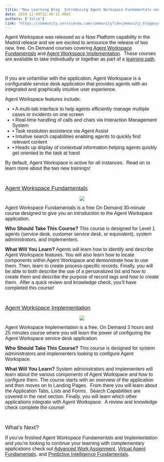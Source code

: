 ```yaml
---
title: "Now Learning Blog  Introducing Agent Workspace Fundamentals and Implementation"
date: 2019-12-09T22:48:12.000Z
authors: ["Julie"]
link: "https://community.servicenow.com/community?id=community_blog&sys_id=a80ca0fa1b654c10fff162c4bd4bcb70"
---
```

<p class="p1"><span style="font-family: helvetica; font-size: 12pt;">Agent Workspace was released as a Now Platform capability in the Madrid release and we are excited to announce the release of two new, free, On Demand courses covering <a href="https://nowlearning.service-now.com/lxp?id&#61;overview&amp;sys_id&#61;68f3a1d11b198450b1c7fe631a4bcb42&amp;type&#61;course" rel="nofollow"><span class="s1">Agent Workspace Fundamentals</span></a> and <a href="https://nowlearning.service-now.com/lxp?id&#61;overview&amp;sys_id&#61;bbb70a111b998450b1c7fe631a4bcbbc&amp;type&#61;course" rel="nofollow"><span class="s1">Agent Workspace Implementation</span></a>.<span class="Apple-converted-space">  </span>These courses are available to take individually or together as part of a <a href="https://nowlearning.service-now.com/lxp?id&#61;overview&amp;sys_id&#61;4c0a5a591b5948106d6c7550cd4bcb40&amp;type&#61;path" rel="nofollow"><span class="s1">learning path</span></a>.</span></p>
<p class="p2"> </p>
<p class="p3"><span style="font-family: helvetica; font-size: 12pt;"><span class="s2">If you are unfamiliar with the application, </span>Agent Workspace is a configurable service desk application that provides agents with an integrated and graphically intuitive user experience.</span></p>
<p class="p3"><span style="font-family: helvetica; font-size: 12pt;">Agent Workspace features include:</span></p>
<ul class="ul1"><li class="li3"><span style="font-family: helvetica; font-size: 12pt;"><span class="s3">• </span>A multi-tab interface to help agents efficiently manage multiple cases or incidents on one screen</span></li><li class="li3"><span style="font-family: helvetica; font-size: 12pt;"><span class="s3">• </span>Real-time handling of calls and chats via Interaction Management System</span></li><li class="li3"><span style="font-family: helvetica; font-size: 12pt;"><span class="s3">• </span>Task resolution assistance via Agent Assist</span></li><li class="li3"><span style="font-family: helvetica; font-size: 12pt;"><span class="s3">• </span>Intuitive search capabilities enabling agents to quickly find relevant content</span></li><li class="li3"><span style="font-family: helvetica; font-size: 12pt;"><span class="s3">• </span>Heads up display of contextual information helping agents quickly get oriented to the task at hand</span></li></ul>
<p class="p3"><span style="font-family: helvetica; font-size: 12pt;">By default, Agent Workspace is active for all instances.<span class="Apple-converted-space">  </span>Read on to learn more about the two new trainings!</span></p>
<p class="p3"> </p>
<p class="p1"><span class="s1" style="font-family: helvetica; font-size: 14pt;"><a href="https://nowlearning.service-now.com/lxp?id&#61;overview&amp;sys_id&#61;68f3a1d11b198450b1c7fe631a4bcb42&amp;type&#61;course" rel="nofollow">Agent Workspace Fundamentals</a></span></p>
<p class="p3" style="text-align: center;"><img src="https://community.servicenow.com/362ba03e1b254c10fff162c4bd4bcb7f.iix" /></p>
<p class="p1"><span style="font-family: helvetica; font-size: 12pt;">Agent Workspace Fundamentals is a free On Demand 30-minute course designed to give you an introduction to the Agent Workspace application.</span></p>
<p class="p2"><span style="font-family: helvetica; font-size: 12pt;"><strong>Who Should Take This Course?</strong> This course is designed for Level 1 agents (service desk, customer service desk, or equivalent), system administrators, and implementers.</span></p>
<p class="p2"><span style="font-family: helvetica; font-size: 12pt;"><strong>What Will You Learn?</strong> Agents will learn how to identify and describe Agent Workspace features. You will also learn how to locate components within Agent Workspace and demonstrate how to use them. Then, learn to create process-specific records. Finally, you will be able to both describe the use of a personalized list and how to create them and describe the purpose of record tags and how to create them.<span class="Apple-converted-space">  </span>After a quick review and knowledge check, you’ll have completed this course!</span></p>
<p class="p2"> </p>
<p class="p2"><span class="s1" style="font-family: helvetica; font-size: 14pt;"><a href="https://nowlearning.service-now.com/lxp?id&#61;overview&amp;sys_id&#61;bbb70a111b998450b1c7fe631a4bcbbc&amp;type&#61;course" rel="nofollow">Agent Workspace Implementation</a></span></p>
<p class="p2" style="text-align: center;"><span class="s1" style="font-family: helvetica; font-size: 14pt;"><img src="https://community.servicenow.com/279be4761b654c10fff162c4bd4bcb60.iix" /></span></p>
<p class="p1"><span style="font-family: helvetica; font-size: 12pt;">Agent Workspace Implementation is a free, On Demand 3 hours and 25 minutes course where you will learn the power of configuring the Agent Workspace service desk application.</span></p>
<p class="p2"><span style="font-family: helvetica; font-size: 12pt;"><strong>Who Should Take This Course? </strong>This course is designed for system administrators and implementers looking to configure Agent Workspace.</span></p>
<p class="p2"><span style="font-family: helvetica; font-size: 12pt;"><strong>What Will You Learn? </strong>System administrators and implementers will learn about the various components of Agent Workspace and how to configure them. The course starts with an overview of the application and then moves on to Landing Pages.<span class="Apple-converted-space">  </span>From there you will learn about the Application Tabs, Lists and Forms.<span class="Apple-converted-space">  </span>Search Capabilities are covered in the next section. Finally, you will learn which other applications integrate with Agent Workspace.<span class="Apple-converted-space">  </span>A review and knowledge check complete the course!</span></p>
<p class="p2"> </p>
<p class="p4"><span style="font-family: helvetica; font-size: 14pt;">What’s Next?</span></p>
<p class="p1"><span style="font-family: helvetica; font-size: 12pt;">If you’ve finished Agent Workspace Fundamentals and Implementation and you’re looking to continue your learning with complementary applications check out <a href="https://nowlearning.service-now.com/lxp?id&#61;overview&amp;sys_id&#61;1d9ba5a0db188410dc527087689619f3&amp;type&#61;course" rel="nofollow"><span class="s1">Advanced Work Assignment</span></a>, <a href="https://nowlearning.service-now.com/lxp?id&#61;overview&amp;sys_id&#61;728c1b90138cc4102ff55eff3244b084&amp;type&#61;course" rel="nofollow"><span class="s1">Virtual Agent Fundamentals</span></a>, and <a href="https://nowlearning.service-now.com/lxp?id&#61;overview&amp;sys_id&#61;22cc43dc130cc4102ff55eff3244b006&amp;type&#61;course" rel="nofollow"><span class="s1">Predictive Intelligence Fundamentals</span></a>.</span></p>